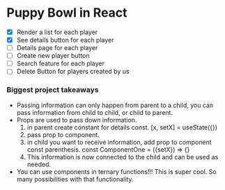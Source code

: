 # Puppy Bowl in React

- [x] Render a list for each player
- [x] See details button for each player
- [ ] Details page for each player
- [ ] Create new player button
- [ ] Search feature for each player
- [ ] Delete Button for players created by us

### Biggest project takeaways

- Passing information can only happen from parent to a child, you can pass information from child to child, or child to parent.
- Props are used to pass down information.
  1. in parent create constant for details const. [x, setX] = useState({})
  2. pass prop to component. <Component setX={setX} />
  3. in child you want to receive information, add prop to component const parenthesis. const ComponentOne = ({setX}) => {}
  4. This information is now connected to the child and can be used as needed.
- You can use components in ternary functions!!! This is super cool. So many possibilities with that functionality.
